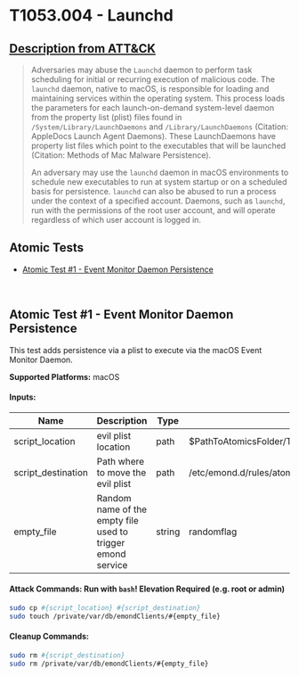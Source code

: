# T1053.004 - Launchd
## [Description from ATT&CK](https://attack.mitre.org/wiki/Technique/T1053.004)
<blockquote>Adversaries may abuse the <code>Launchd</code> daemon to perform task scheduling for initial or recurring execution of malicious code. The <code>launchd</code> daemon, native to macOS, is responsible for loading and maintaining services within the operating system. This process loads the parameters for each launch-on-demand system-level daemon from the property list (plist) files found in <code>/System/Library/LaunchDaemons</code> and <code>/Library/LaunchDaemons</code> (Citation: AppleDocs Launch Agent Daemons). These LaunchDaemons have property list files which point to the executables that will be launched (Citation: Methods of Mac Malware Persistence).

An adversary may use the <code>launchd</code> daemon in macOS environments to schedule new executables to run at system startup or on a scheduled basis for persistence. <code>launchd</code> can also be abused to run a process under the context of a specified account. Daemons, such as <code>launchd</code>, run with the permissions of the root user account, and will operate regardless of which user account is logged in.</blockquote>

## Atomic Tests

- [Atomic Test #1 - Event Monitor Daemon Persistence](#atomic-test-1---event-monitor-daemon-persistence)


<br/>

## Atomic Test #1 - Event Monitor Daemon Persistence
This test adds persistence via a plist to execute via the macOS Event Monitor Daemon. 

**Supported Platforms:** macOS




#### Inputs:
| Name | Description | Type | Default Value | 
|------|-------------|------|---------------|
| script_location | evil plist location | path | $PathToAtomicsFolder/T1053.004/src/atomicredteam_T1053_004.plist|
| script_destination | Path where to move the evil plist | path | /etc/emond.d/rules/atomicredteam_T1053_004.plist|
| empty_file | Random name of the empty file used to trigger emond service | string | randomflag|


#### Attack Commands: Run with `bash`!  Elevation Required (e.g. root or admin) 


```bash
sudo cp #{script_location} #{script_destination}
sudo touch /private/var/db/emondClients/#{empty_file}
```

#### Cleanup Commands:
```bash
sudo rm #{script_destination}
sudo rm /private/var/db/emondClients/#{empty_file}
```





<br/>
